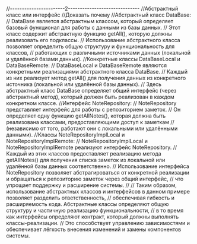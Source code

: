 //-----------------------2------------------------------
//Абстрактный класс или интерфейс
//Доказать почему
//Абстрактный класс DataBase:
// DataBase является абстрактным классом, который определяет базовый функционал для работы с данными из базы данных.
// Этот класс содержит абстрактную функцию getAll(), которую должны реализовать его подклассы.
// Использование абстрактного класса позволяет определить общую структуру и функциональность для классов,
// работающих с различными источниками данных (локальной и удалённой базами данных).
//Конкретные классы DataBaseLocal и DataBaseRemote:
// DataBaseLocal и DataBaseRemote являются конкретными реализациями абстрактного класса DataBase.
// Каждый из них реализует метод getAll() для получения данных из конкретного источника (локальной или удалённой базы данных).
// Здесь абстрактный класс DataBase определяет общий интерфейс (через абстрактный метод), который должен быть реализован в каждом конкретном классе.
//Интерфейс NoteRepository:
// NoteRepository представляет интерфейс для работы с репозиторием заметок.
// Он определяет одну функцию getAllNotes(), которая должна быть реализована классами, предоставляющими доступ к заметкам
// (независимо от того, работают они с локальными или удалёнными данными).
//Классы NoteRepositoryImplLocal и NoteRepositoryImplRemote:
// NoteRepositoryImplLocal и NoteRepositoryImplRemote реализуют интерфейс NoteRepository.
// Каждый из этих классов предоставляет реализацию метода getAllNotes() для получения списка заметок из локальной или удалённой базы данных соответственно.
// Использование интерфейса NoteRepository позволяет абстрагироваться от конкретной реализации и обращаться к репозиторию заметок через общий интерфейс,
// что упрощает поддержку и расширение системы.
//
// Таким образом, использование абстрактных классов и интерфейсов в данном примере позволяет разделить ответственность,
// обеспечивая гибкость и расширяемость кода. Абстрактные классы определяют общую структуру и частичную реализацию функциональности,
// в то время как интерфейсы определяют контракт, который должны выполнять классы-реализации.
// Это способствует управлению зависимостями и обеспечивает лёгкость внесения изменений и замены компонентов системы.